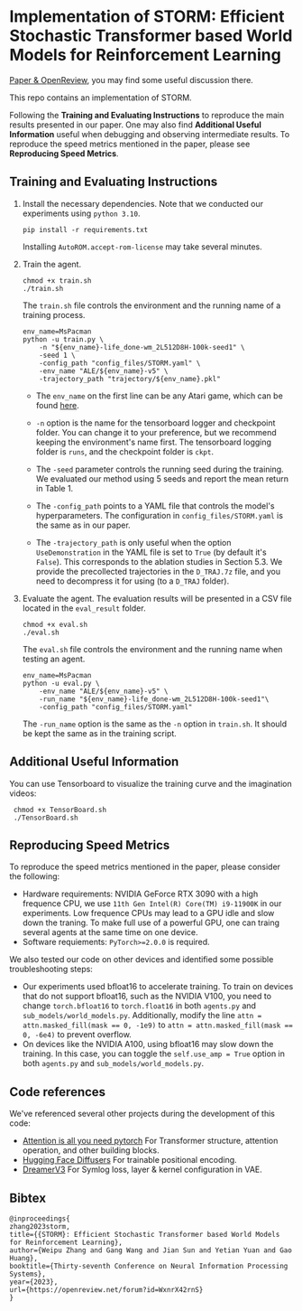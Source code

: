 # Implementation of STORM: Efficient Stochastic Transformer based World Models for Reinforcement Learning

[Paper & OpenReview](https://openreview.net/forum?id=WxnrX42rnS), you may find some useful discussion there.

This repo contains an implementation of STORM. 

Following the **Training and Evaluating Instructions** to reproduce the main results presented in our paper. One may also find **Additional Useful Information** useful when debugging and observing intermediate results. To reproduce the speed metrics mentioned in the paper, please see **Reproducing Speed Metrics**.

## Training and Evaluating Instructions

1. Install the necessary dependencies. Note that we conducted our experiments using `python 3.10`.
    ```shell
    pip install -r requirements.txt
    ```
    Installing `AutoROM.accept-rom-license` may take several minutes.

2. Train the agent.
    ```shell
    chmod +x train.sh
    ./train.sh
    ```

    The `train.sh` file controls the environment and the running name of a training process. 
    ```shell
    env_name=MsPacman
    python -u train.py \
        -n "${env_name}-life_done-wm_2L512D8H-100k-seed1" \
        -seed 1 \
        -config_path "config_files/STORM.yaml" \
        -env_name "ALE/${env_name}-v5" \
        -trajectory_path "trajectory/${env_name}.pkl"
    ```

    - The `env_name` on the first line can be any Atari game, which can be found [here](https://gymnasium.farama.org/environments/atari/).
    
    - `-n` option is the name for the tensorboard logger and checkpoint folder. You can change it to your preference, but we recommend keeping the environment's name first. The tensorboard logging folder is `runs`, and the checkpoint folder is `ckpt`.

    - The `-seed` parameter controls the running seed during the training. We evaluated our method using 5 seeds and report the mean return in Table 1.

    - The `-config_path` points to a YAML file that controls the model's hyperparameters. The configuration in `config_files/STORM.yaml` is the same as in our paper.

    - The `-trajectory_path` is only useful when the option `UseDemonstration` in the YAML file is set to `True` (by default it's `False`). This corresponds to the ablation studies in Section 5.3. We provide the precollected trajectories in the `D_TRAJ.7z` file, and you need to decompress it for using (to a `D_TRAJ` folder).
    

3. Evaluate the agent. The evaluation results will be presented in a CSV file located in the `eval_result` folder.
    ```shell
    chmod +x eval.sh
    ./eval.sh
    ```

    The `eval.sh` file controls the environment and the running name when testing an agent.

    ```shell
    env_name=MsPacman
    python -u eval.py \
        -env_name "ALE/${env_name}-v5" \
        -run_name "${env_name}-life_done-wm_2L512D8H-100k-seed1"\
        -config_path "config_files/STORM.yaml" 
    ```

    The `-run_name` option is the same as the `-n` option in `train.sh`. It should be kept the same as in the training script.

## Additional Useful Information
You can use Tensorboard to visualize the training curve and the imagination videos:
```shell
 chmod +x TensorBoard.sh
 ./TensorBoard.sh
 ```


## Reproducing Speed Metrics
To reproduce the speed metrics mentioned in the paper, please consider the following:
- Hardware requirements: NVIDIA GeForce RTX 3090 with a high frequence CPU, we use `11th Gen Intel(R) Core(TM) i9-11900K` in our experiments. Low frequence CPUs may lead to a GPU idle and slow down the traning. To make full use of a powerful GPU, one can traing several agents at the same time on one device.
- Software requiements: `PyTorch>=2.0.0` is required.

We also tested our code on other devices and identified some possible troubleshooting steps:
- Our experiments used bfloat16 to accelerate training. To train on devices that do not support bfloat16, such as the NVIDIA V100, you need to change `torch.bfloat16` to `torch.float16` in both `agents.py` and `sub_models/world_models.py`. Additionally, modify the line `attn = attn.masked_fill(mask == 0, -1e9)` to `attn = attn.masked_fill(mask == 0, -6e4)` to prevent overflow.
- On devices like the NVIDIA A100, using bfloat16 may slow down the training. In this case, you can toggle the `self.use_amp = True` option in both `agents.py` and `sub_models/world_models.py`.

## Code references
We've referenced several other projects during the development of this code:
- [Attention is all you need pytorch](https://github.com/jadore801120/attention-is-all-you-need-pytorch) For Transformer structure, attention operation, and other building blocks.
- [Hugging Face Diffusers](https://github.com/huggingface/diffusers/blob/main/src/diffusers/models/embeddings.py) For trainable positional encoding.
- [DreamerV3](https://github.com/danijar/dreamerv3) For Symlog loss, layer & kernel configuration in VAE.

## Bibtex

```
@inproceedings{
zhang2023storm,
title={{STORM}: Efficient Stochastic Transformer based World Models for Reinforcement Learning},
author={Weipu Zhang and Gang Wang and Jian Sun and Yetian Yuan and Gao Huang},
booktitle={Thirty-seventh Conference on Neural Information Processing Systems},
year={2023},
url={https://openreview.net/forum?id=WxnrX42rnS}
}
```
